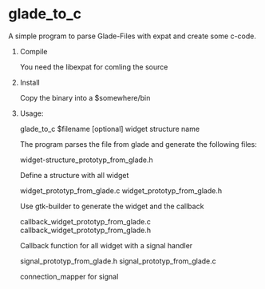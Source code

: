 # glade_to_c
A simple program to parse Glade-Files with expat and create some c-code.

1. Compile

    You need the libexpat for comling the source

2. Install

    Copy the binary into a $somewhere/bin 

3. Usage:

    glade_to_c $filename [optional] widget structure name
    
    The program parses the file from glade and generate the following files:


    widget-structure_prototyp_from_glade.h

    Define a structure with all widget


    widget_prototyp_from_glade.c widget_prototyp_from_glade.h

    Use gtk-builder to generate the widget and the callback


    callback_widget_prototyp_from_glade.c  callback_widget_prototyp_from_glade.h

    Callback function for all widget with a signal handler
    
    signal_prototyp_from_glade.h signal_prototyp_from_glade.c
    
    connection_mapper for signal
    
